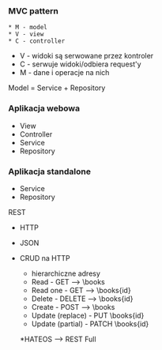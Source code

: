 ### MVC pattern
    * M - model
    * V - view
    * C - controller

* V - widoki są serwowane przez kontroler
* C - serwuje widoki/odbiera request'y
* M - dane i operacje na nich

Model = Service + Repository

### Aplikacja webowa
* View
* Controller
* Service
* Repository

### Aplikacja standalone
* Service
* Repository

REST
* HTTP
* JSON
* CRUD na HTTP
    * hierarchiczne adresy
    * Read - GET --> \books
    * Read one - GET --> \books\{id}
    * Delete - DELETE --> \books\{id}
    * Create - POST --> \books
    * Update (replace) - PUT \books\{id}
    * Update (partial) - PATCH \books\{id}
  
    *HATEOS --> REST Full
